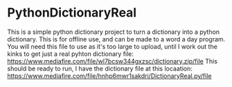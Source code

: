 # PythonDictionaryReal
This is a simple python dictionary project to turn a dictionary into a python dictionary. This is for offline use, and can be made to a word a day program.
You will need this file to use as it's too large to upload, until I work out the kinks to get just a real pyhton dictionary file: https://www.mediafire.com/file/wl7bcsw344gxzsc/dictionary.zip/file
This should be ready to run, I have the dictionary file at this locaation: https://www.mediafire.com/file/hnhp6mwr1sakdri/DictionaryReal.py/file
